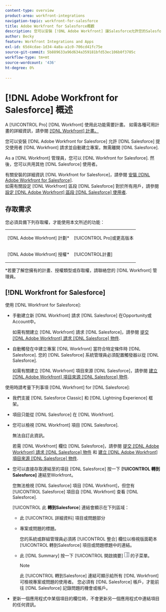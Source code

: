 ```yaml
---
content-type: overview
product-area: workfront-integrations
navigation-topic: workfront-for-salesforce
title: Adobe Workfront for Salesforce概觀
description: 您可以安裝 [!DNL Adobe Workfront] 讓Salesforce允許您的Salesforce使用者提交 [!DNL Workfront] 請求並自動建立專案，永遠不需要離開Salesforce。
author: Becky
feature: Workfront Integrations and Apps
exl-id: 65d4cdae-1d34-4a8a-a1c0-706cd41fc75e
source-git-commit: 5b889633a96d634a359181bfd53ec106b0f3705c
workflow-type: tm+mt
source-wordcount: '436'
ht-degree: 0%

---
```


# [!DNL Adobe Workfront for Salesforce] 概述

A [!UICONTROL Pro] [!DNL Workfront] 使用此功能需要計畫。 如需各種可用計畫的詳細資訊，請參閱 [[!DNL Workfront] 計畫。](https://www.workfront.com/plans)

您可以安裝 [!DNL Adobe Workfront for Salesforce] 允許 [!DNL Salesforce] 提交使用者 [!DNL Workfront] 請求並自動建立專案，無需離開 [!DNL Salesforce].

As a [!DNL Workfront] 管理員，您可以 [!DNL Workfront for Salesforce]. 然後，您可以共用其他 [!DNL Salesforce] 使用者。

有關安裝的詳細資訊 [!DNL Workfront for Salesforce]，請參閱 [安裝 [!DNL Adobe Workfront for Salesforce]](../../workfront-integrations-and-apps/using-workfront-with-salesforce/install-workfront-for-salesforce.md).\
如需有關設定 [!DNL Workfront] 區段 [!DNL Salesforce] 對於所有用戶，請參閱 [設定 [!DNL Adobe Workfront] 區段 [!DNL Salesforce] 使用者](../../workfront-integrations-and-apps/using-workfront-with-salesforce/configure-wf-section-for-salesforce-users.md).

## 存取需求

您必須具備下列存取權，才能使用本文所述的功能：

<table style="table-layout:auto"> 
 <col> 
 <col> 
 <tbody> 
  <tr> 
   <td role="rowheader">[!DNL Adobe Workfront] 計劃*</td> 
   <td> <p>[!UICONTROL Pro]或更高版本</p> </td> 
  </tr> 
  <tr> 
   <td role="rowheader">[!DNL Adobe Workfront] 授權*</td> 
   <td> <p>[!UICONTROL計畫]</p> </td> 
  </tr> 
 </tbody> 
</table>

&#42;若要了解您擁有的計畫、授權類型或存取權，請聯絡您的 [!DNL Workfront] 管理員。

## [!DNL Workfront for Salesforce]

使用 [!DNL Workfront for Salesforce]:

* 手動建立新 [!DNL Workfront] 請求 [!DNL Salesforce] 在Opportunity或Account中。

   如需有關建立 [!DNL Workfront] 請求 [!DNL Salesforce]，請參閱 [提交 [!DNL Adobe Workfront] 請求 [!DNL Salesforce] 物件](../../workfront-integrations-and-apps/using-workfront-with-salesforce/submit-workfront-requests-from-salesforce-objects.md).

* 自動觸發在中建立專案 [!DNL Workfront] 當符合特定條件時 [!DNL Salesforce]. 您的 [!DNL Salesforce] 系統管理員必須配置觸發器以從 [!DNL Salesforce].

   如需有關建立 [!DNL Workfront] 項目來源 [!DNL Salesforce]，請參閱 [建立 [!DNL Adobe Workfront] 項目來源 [!DNL Salesforce] 物件](../../workfront-integrations-and-apps/using-workfront-with-salesforce/create-wf-projects-from-salesforce-objects.md).

使用時請考量下列事項 [!DNL Workfront] for [!DNL Salesforce]:

* 我們支援 [!DNL Salesforce Classic] 和 [!DNL Lightning Experience] 框架。
* 項目只能從 [!DNL Salesforce] 在 [!DNL Workfront].
* 您可以檢視 [!DNL Workfront] 項目 [!DNL Salesforce].

   無法自訂此資訊。

   若需 [!DNL Workfront] 欄位 [!DNL Salesforce]，請參閱  [提交 [!DNL Adobe Workfront] 請求 [!DNL Salesforce] 物件](../../workfront-integrations-and-apps/using-workfront-with-salesforce/submit-workfront-requests-from-salesforce-objects.md)  和 [建立 [!DNL Adobe Workfront] 項目來源 [!DNL Salesforce] 物件](../../workfront-integrations-and-apps/using-workfront-with-salesforce/create-wf-projects-from-salesforce-objects.md).

* 您可以直接存取連結至的項目 [!DNL Salesforce] 按一下 **[!UICONTROL 轉到Salesforce]** 連結至Workfront。

   您無法檢視 [!DNL Salesforce] 項目 [!DNL Workfront]，但您有 [!UICONTROL Salesforce] 項目自 [!DNL Workfront] 查看 [!DNL Salesforce].

   [!UICONTROL 此 **轉到Salesforce**] 連結會顯示在下列區域：

   * 此 [!UICONTROL 詳細資料] 項目或問題部分
   * 專案或問題的標題。

      您的系統或群組管理員必須將 [!UICONTROL 整合] 欄位以檢視版面範本 [!UICONTROL 轉到Salesforce] 項目或問題標題中的連結。
   * 此 [!DNL Summary] 按一下 [!UICONTROL 開啟摘要] ![](assets/summary-panel-icon.png) 的子菜單。

      >[!NOTE]
      >
      >此 [!UICONTROL 轉到Salesforce] 連結可顯示給所有 [!DNL Workfront] 可檢視專案或問題的使用者。 您必須有 [!DNL Salesforce] 帳戶，才能前往 [!DNL Salesforce] 記錄問題的機會或帳戶。

* 更新一個應用程式中某個項目的欄位時，不會更新另一個應用程式中連結項目的任何資訊。
